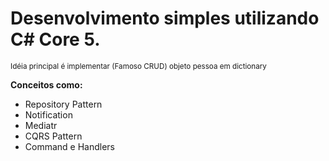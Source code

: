# Desenvolvimento simples utilizando C# Core 5. 
<small> Idéia principal é implementar (Famoso CRUD) objeto pessoa em dictionary </small>
 
 <strong> Conceitos como: </strong> 
 - Repository Pattern
 - Notification
 - Mediatr
 - CQRS Pattern
 - Command e Handlers 
